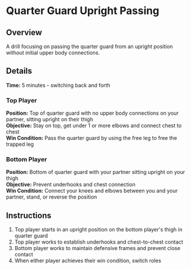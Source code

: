 # Quarter Guard Upright Passing

## Overview
A drill focusing on passing the quarter guard from an upright position without initial upper body connections.

## Details
**Time:** 5 minutes - switching back and forth

### Top Player
**Position:** Top of quarter guard with no upper body connections on your partner, sitting upright on their thigh  
**Objective:** Stay on top, get under 1 or more elbows and connect chest to chest  
**Win Condition:** Pass the quarter guard by using the free leg to free the trapped leg

### Bottom Player
**Position:** Bottom of quarter guard with your partner sitting upright on your thigh  
**Objective:** Prevent underhooks and chest connection  
**Win Condition:** Connect your knees and elbows between you and your partner, stand, or reverse the position

## Instructions
1. Top player starts in an upright position on the bottom player's thigh in quarter guard
2. Top player works to establish underhooks and chest-to-chest contact
3. Bottom player works to maintain defensive frames and prevent close contact
4. When either player achieves their win condition, switch roles